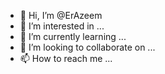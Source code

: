 - 👋 Hi, I’m @ErAzeem
- 👀 I’m interested in ...
- 🌱 I’m currently learning ...
- 💞️ I’m looking to collaborate on ...
- 📫 How to reach me ...

<!---
ErAzeem/ErAzeem is a ✨ special ✨ repository because its `README.md` (this file) appears on your GitHub profile.
You can click the Preview link to take a look at your changes.
--->
